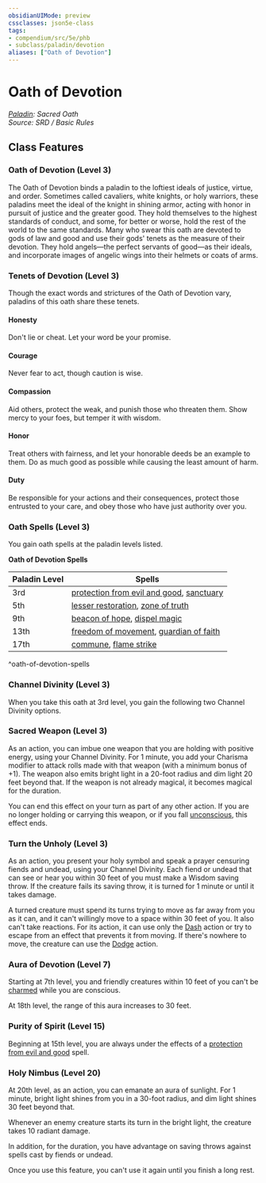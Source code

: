 ```yaml
---
obsidianUIMode: preview
cssclasses: json5e-class
tags:
- compendium/src/5e/phb
- subclass/paladin/devotion
aliases: ["Oath of Devotion"]
---
```

# Oath of Devotion
*[Paladin](System%20Resources/DND%20Wiki/Classes/Paladin/Paladin.md): Sacred Oath*  
*Source: SRD / Basic Rules*  


## Class Features

### Oath of Devotion (Level 3)

The Oath of Devotion binds a paladin to the loftiest ideals of justice, virtue, and order. Sometimes called cavaliers, white knights, or holy warriors, these paladins meet the ideal of the knight in shining armor, acting with honor in pursuit of justice and the greater good. They hold themselves to the highest standards of conduct, and some, for better or worse, hold the rest of the world to the same standards. Many who swear this oath are devoted to gods of law and good and use their gods' tenets as the measure of their devotion. They hold angels—the perfect servants of good—as their ideals, and incorporate images of angelic wings into their helmets or coats of arms.

### Tenets of Devotion (Level 3)

Though the exact words and strictures of the Oath of Devotion vary, paladins of this oath share these tenets.

#### Honesty

Don't lie or cheat. Let your word be your promise.

#### Courage

Never fear to act, though caution is wise.

#### Compassion

Aid others, protect the weak, and punish those who threaten them. Show mercy to your foes, but temper it with wisdom.

#### Honor

Treat others with fairness, and let your honorable deeds be an example to them. Do as much good as possible while causing the least amount of harm.

#### Duty

Be responsible for your actions and their consequences, protect those entrusted to your care, and obey those who have just authority over you.

### Oath Spells (Level 3)

You gain oath spells at the paladin levels listed.

**Oath of Devotion Spells**

| Paladin Level | Spells |
|---------------|--------|
| 3rd | [protection from evil and good](protection-from-evil-and-good.md), [sanctuary](sanctuary.md) |
| 5th | [lesser restoration](lesser-restoration.md), [zone of truth](zone-of-truth.md) |
| 9th | [beacon of hope](beacon-of-hope.md), [dispel magic](dispel-magic.md) |
| 13th | [freedom of movement](freedom-of-movement.md), [guardian of faith](guardian-of-faith.md) |
| 17th | [commune](commune.md), [flame strike](flame-strike.md) |
^oath-of-devotion-spells

### Channel Divinity (Level 3)

When you take this oath at 3rd level, you gain the following two Channel Divinity options.

### Sacred Weapon (Level 3)

As an action, you can imbue one weapon that you are holding with positive energy, using your Channel Divinity. For 1 minute, you add your Charisma modifier to attack rolls made with that weapon (with a minimum bonus of +1). The weapon also emits bright light in a 20-foot radius and dim light 20 feet beyond that. If the weapon is not already magical, it becomes magical for the duration.

You can end this effect on your turn as part of any other action. If you are no longer holding or carrying this weapon, or if you fall [unconscious](Conditions.md#unconscious), this effect ends.

### Turn the Unholy (Level 3)

As an action, you present your holy symbol and speak a prayer censuring fiends and undead, using your Channel Divinity. Each fiend or undead that can see or hear you within 30 feet of you must make a Wisdom saving throw. If the creature fails its saving throw, it is turned for 1 minute or until it takes damage.

A turned creature must spend its turns trying to move as far away from you as it can, and it can't willingly move to a space within 30 feet of you. It also can't take reactions. For its action, it can use only the [Dash](actions.md#Dash) action or try to escape from an effect that prevents it from moving. If there's nowhere to move, the creature can use the [Dodge](actions.md#Dodge) action.

### Aura of Devotion (Level 7)

Starting at 7th level, you and friendly creatures within 10 feet of you can't be [charmed](Conditions.md#charmed) while you are conscious.

At 18th level, the range of this aura increases to 30 feet.

### Purity of Spirit (Level 15)

Beginning at 15th level, you are always under the effects of a [protection from evil and good](protection-from-evil-and-good.md) spell.

### Holy Nimbus (Level 20)

At 20th level, as an action, you can emanate an aura of sunlight. For 1 minute, bright light shines from you in a 30-foot radius, and dim light shines 30 feet beyond that.

Whenever an enemy creature starts its turn in the bright light, the creature takes 10 radiant damage.

In addition, for the duration, you have advantage on saving throws against spells cast by fiends or undead.

Once you use this feature, you can't use it again until you finish a long rest.